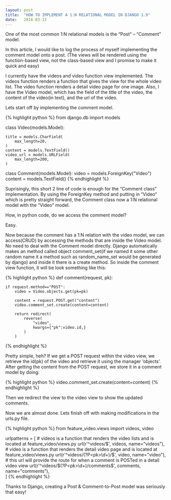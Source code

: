 ```yaml
---
layout: post
title:  "HOW TO IMPLEMENT A 1:N RELATIONAL MODEL IN DJANGO 1.9"
date:   2016-03-11
---
```


<p class="intro">
One of the most common 1:N relational models is the “Post” – “Comment” model.
</p>

In this article, I would like to log the process of myself implementing the comment model onto a post. (The views will be rendered using the function-based view, not the class-based view and I promise to make it quick and easy)

I currently have the videos and video function view implemented. The videos function renders a function that gives the view for the whole video list. The video function renders a detail video page for one image. Also, I have the Video model, which has the field of the title of the video, the content of the video(in text), and the url of the video.

Lets start off by implementing the comment model.

{% highlight python %}
from django.db import models

class Video(models.Model):

    title = models.CharField(
        max_length=20, 
    )
    content = models.TextField()
    video_url = models.URLField(
        max_length=200,
    )

class Comment(models.Model):
        video = models.ForeignKey("Video")
        content = models.TextField()
{% endhighlight %}

Suprisingly, this short 2 line of code is enough for the “Comment class” implementation. By using the ForeignKey method and putting in “Video” which is pretty straight forward, the Comment class now a 1:N relational model with the “Video” model.

How, in python code, do we access the comment model?

Easy.

Now because the comment has a 1:N relation with the video model, we can access(CRUD) by accessing the methods that are inside the Video model. No need to deal with the Comment model directly. Django automatically makes an method called object comment_set(if we named it some other random name it a method such as random_name_set would be generated by django) and inside it there is a create method. So inside the comment view function, it will be look something like this:

{% highlight python %}
    def comment(request, pk):

    if request.method=="POST":
        video = Video.objects.get(pk=pk)

        content = request.POST.get("content")
        video.comment_set.create(content=content)

        return redirect(
            reverse(
                "video",
                kwargs={"pk":video.id,}
            )
        )
{% endhighlight %}

Pretty simple, heh?
If we get a POST request within the video view, we retrieve the id(pk) of the video and retrieve it using the manager ‘objects’.
After getting the content from the POST request, we store it in a comment model by doing:

{% highlight python %}
        video.comment_set.create(content=content)
{% endhighlight %}

Then we redirect the view to the video view to show the updated comments.

Now we are almost done. Lets finish off with making modifications in the urls.py file.

{% highlight python %}
from feature_video.views import videos, video

urlpatterns = [
    # videos is a function that renders the video lists and is located at feature_video/views.py
    url(r'^videos/$', videos, name="videos"),
    # video is a function that renders the detail video page and is located at feature_video/views.py
    url(r'^videos/(?P<pk>\d+)/$', video, name="video"),
    # this url will provide the route for when a comment is POSTed in a detail video view
    url(r'^videos/$(?P<pk>\d+)/comments$', comments, name="comments"),  
]
{% endhighlight %}

Thanks to Django, creating a Post & Comment-to-Post model was seriously that easy!
